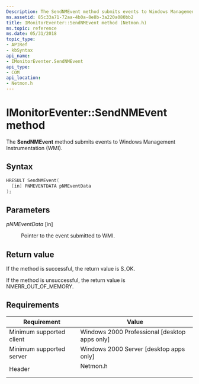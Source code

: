 ```yaml
---
Description: The SendNMEvent method submits events to Windows Management Instrumentation (WMI).
ms.assetid: 85c33a71-72aa-4b0a-8e8b-3a220a080bb2
title: IMonitorEventer::SendNMEvent method (Netmon.h)
ms.topic: reference
ms.date: 05/31/2018
topic_type: 
- APIRef
- kbSyntax
api_name: 
- IMonitorEventer.SendNMEvent
api_type: 
- COM
api_location: 
- Netmon.h
---
```


# IMonitorEventer::SendNMEvent method

The **SendNMEvent** method submits events to Windows Management Instrumentation (WMI).

## Syntax


```C++
HRESULT SendNMEvent(
  [in] PNMEVENTDATA pNMEventData
);
```



## Parameters

<dl> <dt>

*pNMEventData* \[in\]
</dt> <dd>

Pointer to the event submitted to WMI.

</dd> </dl>

## Return value

If the method is successful, the return value is S\_OK.

If the method is unsuccessful, the return value is NMERR\_OUT\_OF\_MEMORY.

## Requirements



| Requirement | Value |
|-------------------------------------|-------------------------------------------------------------------------------------|
| Minimum supported client<br/> | Windows 2000 Professional \[desktop apps only\]<br/>                          |
| Minimum supported server<br/> | Windows 2000 Server \[desktop apps only\]<br/>                                |
| Header<br/>                   | <dl> <dt>Netmon.h</dt> </dl> |



 

 




